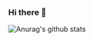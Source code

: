 ### Hi there 👋

![Anurag's github stats](https://github-readme-stats.vercel.app/api?username=kevinnog&show_icons=true&theme=radical&count_private=true&hide=stars)
